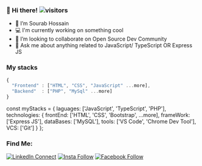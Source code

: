 ### 👋 Hi there! ![visitors](https://visitor-badge.laobi.icu/badge?page_id=sourabhossain)

- 🔭 I’m Sourab Hossain
- 💻 I'm currently working on something cool
- 👀 I’m looking to collaborate on Open Source Dev Community
- 💬 Ask me about anything related to JavaScript/ TypeScript OR Express JS 

### My stacks

```js
{
  "Frontend" : ["HTML", "CSS", "JavaScript" ...more],
  "Backend"  : ["PHP", "MySql" ...more] 
}
```
const myStacks = {
  laguages: ['JavaScript', 'TypeScript', 'PHP'],
  technologies: {
      frontEnd: ['HTML', 'CSS', 'Bootstrap', ...more],
      frameWork: ['Express JS'],
      dataBases: ['MySQL'],
      tools: ['VS Code', 'Chrome Dev Tool'],
      VCS: ['Git']
  }
};



### Find Me:
[![LinkedIn Connect](https://img.shields.io/badge/%20-Connect-black?color=14171A&labelColor=212121&logo=linkedin&logoColor=ffffff)](https://www.linkedin.com/in/sourabhossain/) [![Insta Follow](https://img.shields.io/badge/%20-Follow-black?color=14171A&labelColor=d81b60&logo=instagram&logoColor=ffffff)](https://www.instagram.com/cpsourab/) [![Facebook Follow](https://img.shields.io/badge/%20-Connect-black?color=14171A&labelColor=1976d2&logo=facebook&logoColor=ffffff)](https://www.facebook.com/cpsourab)
